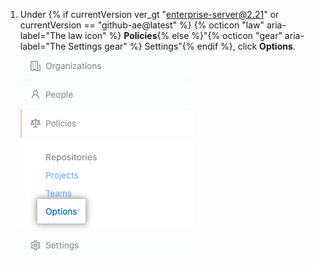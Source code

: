 1. Under {% if currentVersion ver_gt "enterprise-server@2.21" or currentVersion == "github-ae@latest" %} {% octicon "law" aria-label="The law icon" %} **Policies**{% else %}"{% octicon "gear" aria-label="The Settings gear" %} Settings"{% endif %}, click **Options**. ![企业帐户设置侧边栏中的 Options（选项）选项卡](/assets/images/enterprise/business-accounts/settings-options-tab.png)
